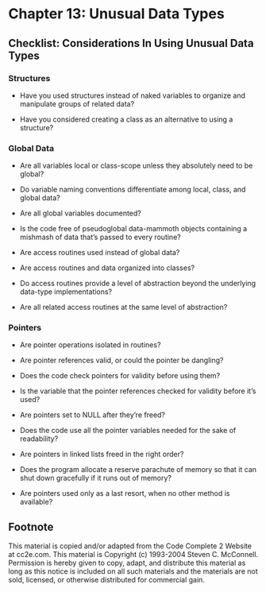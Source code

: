 Chapter 13: Unusual Data Types
==============================

Checklist: Considerations In Using Unusual Data Types
-----------------------------------------------------

### Structures

- Have you used structures instead of naked variables to organize and manipulate groups of related data?

- Have you considered creating a class as an alternative to using a structure?

### Global Data

- Are all variables local or class-scope unless they absolutely need to be global?

- Do variable naming conventions differentiate among local, class, and global data?

- Are all global variables documented?

- Is the code free of pseudoglobal data-mammoth objects containing a mishmash of data that’s passed to every routine?

- Are access routines used instead of global data?

- Are access routines and data organized into classes?

- Do access routines provide a level of abstraction beyond the underlying data-type implementations?

- Are all related access routines at the same level of abstraction?

### Pointers

- Are pointer operations isolated in routines?

- Are pointer references valid, or could the pointer be dangling?

- Does the code check pointers for validity before using them?

- Is the variable that the pointer references checked for validity before it’s used?

- Are pointers set to NULL after they’re freed?

- Does the code use all the pointer variables needed for the sake of readability?

- Are pointers in linked lists freed in the right order?

- Does the program allocate a reserve parachute of memory so that it can shut down gracefully if it runs out of memory?

- Are pointers used only as a last resort, when no other method is available?


Footnote
--------
This material is copied and/or adapted from the Code Complete 2 Website at cc2e.com. This material is Copyright (c) 1993-2004 Steven C. McConnell. Permission is hereby given to copy, adapt, and distribute this material as long as this notice is included on all such materials and the materials are not sold, licensed, or otherwise distributed for commercial gain.
